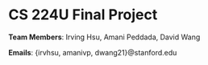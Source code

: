 #  CS 224U Final Project

**Team Members**: Irving Hsu, Amani Peddada, David Wang

**Emails**: {irvhsu, amanivp, dwang21}@stanford.edu